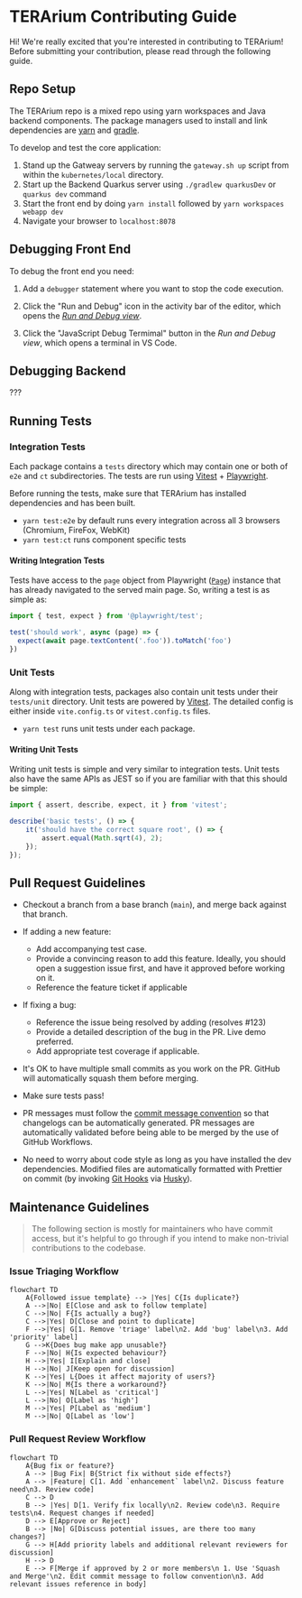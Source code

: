 # TERArium Contributing Guide

Hi! We're really excited that you're interested in contributing to TERArium! Before submitting your contribution, please read through the following guide.

## Repo Setup

The TERArium repo is a mixed repo using yarn workspaces and Java backend components. The package managers used to install and link dependencies are [yarn](https://yarnpkg.com/getting-started) and [gradle](https://gradle.org/).

To develop and test the core application:

1. Stand up the Gatweay servers by running the `gateway.sh up` script from within the `kubernetes/local` directory.
2. Start up the Backend Quarkus server using `./gradlew quarkusDev` or `quarkus dev` command
3. Start the front end by doing `yarn install` followed by `yarn workspaces webapp dev`
4. Navigate your browser to `localhost:8078` 

## Debugging Front End

To debug the front end you need:

1. Add a `debugger` statement where you want to stop the code execution.

2. Click the "Run and Debug" icon in the activity bar of the editor, which opens the [_Run and Debug view_](https://code.visualstudio.com/docs/editor/debugging#_run-and-debug-view).

3. Click the "JavaScript Debug Termimal" button in the _Run and Debug view_, which opens a terminal in VS Code.

## Debugging Backend

???

## Running Tests

### Integration Tests

Each package contains a `tests` directory which may contain one or both of `e2e` and `ct` subdirectories. The tests are run using [Vitest](https://vitest.dev/) + [Playwright](https://playwright.dev/).

Before running the tests, make sure that TERArium has installed dependencies and has been built.

- `yarn test:e2e` by default runs every integration across all 3 browsers (Chromium, FireFox, WebKit)
- `yarn test:ct` runs component specific tests

#### Writing Integration Tests

Tests have access to the `page` object from Playwright ([`Page`](https://playwright.dev/docs/api/class-page)) instance that has already navigated to the served main page. So, writing a test is as simple as:

```ts
import { test, expect } from '@playwright/test';

test('should work', async (page) => {
  expect(await page.textContent('.foo')).toMatch('foo')
})
```
### Unit Tests

Along with integration tests, packages also contain unit tests under their `tests/unit` directory. Unit tests are powered by [Vitest](https://vitest.dev/). The detailed config is either inside `vite.config.ts` or `vitest.config.ts` files.

- `yarn test` runs unit tests under each package.

#### Writing Unit Tests

Writing unit tests is simple and very similar to integration tests. Unit tests also have the same APIs as JEST so if you are familiar with that this should be simple:

```ts
import { assert, describe, expect, it } from 'vitest';

describe('basic tests', () => {
	it('should have the correct square root', () => {
		assert.equal(Math.sqrt(4), 2);
	});
});
```

## Pull Request Guidelines

- Checkout a branch from a base branch (`main`), and merge back against that branch.

- If adding a new feature:
  - Add accompanying test case.
  - Provide a convincing reason to add this feature. Ideally, you should open a suggestion issue first, and have it approved before working on it.
  - Reference the feature ticket if applicable

- If fixing a bug:
  - Reference the issue being resolved by adding (resolves #123)
  - Provide a detailed description of the bug in the PR. Live demo preferred.
  - Add appropriate test coverage if applicable.

- It's OK to have multiple small commits as you work on the PR. GitHub will automatically squash them before merging.

- Make sure tests pass!

- PR messages must follow the [commit message convention](../Conventional%20Commits%20Cheat%20Sheet.pdf) so that changelogs can be automatically generated. PR messages are automatically validated before being able to be merged by the use of GitHub Workflows.

- No need to worry about code style as long as you have installed the dev dependencies. Modified files are automatically formatted with Prettier on commit (by invoking [Git Hooks](https://git-scm.com/docs/githooks) via [Husky](https://typicode.github.io/husky/#/)).

## Maintenance Guidelines

> The following section is mostly for maintainers who have commit access, but it's helpful to go through if you intend to make non-trivial contributions to the codebase.

### Issue Triaging Workflow

```mermaid
flowchart TD
	A{Followed issue template} --> |Yes| C{Is duplicate?}
	A -->|No| E[Close and ask to follow template]
	C -->|No| F{Is actually a bug?}
	C -->|Yes| D[Close and point to duplicate]
	F -->|Yes| G[1. Remove 'triage' label\n2. Add 'bug' label\n3. Add 'priority' label]
	G -->K{Does bug make app unusable?}
	F -->|No| H{Is expected behaviour?}
	H -->|Yes| I[Explain and close]
	H -->|No| J[Keep open for discussion]
	K -->|Yes| L{Does it affect majority of users?}
	K -->|No| M{Is there a workaround?}
	L -->|Yes| N[Label as 'critical']
	L -->|No| O[Label as 'high']
	M -->|Yes| P[Label as 'medium']
	M -->|No| Q[Label as 'low']
```
### Pull Request Review Workflow

```mermaid
flowchart TD
	A{Bug fix or feature?}
	A --> |Bug Fix| B{Strict fix without side effects?}
	A --> |Feature| C[1. Add `enhancement` label\n2. Discuss feature need\n3. Review code]
	C --> D
	B --> |Yes| D[1. Verify fix locally\n2. Review code\n3. Require tests\n4. Request changes if needed]
	D --> E[Approve or Reject]
	B --> |No| G[Discuss potential issues, are there too many changes?]
	G --> H[Add priority labels and additional relevant reviewers for discussion]
	H --> D
	E --> F[Merge if approved by 2 or more members\n 1. Use 'Squash and Merge'\n2. Edit commit message to follow convention\n3. Add relevant issues reference in body]
```
